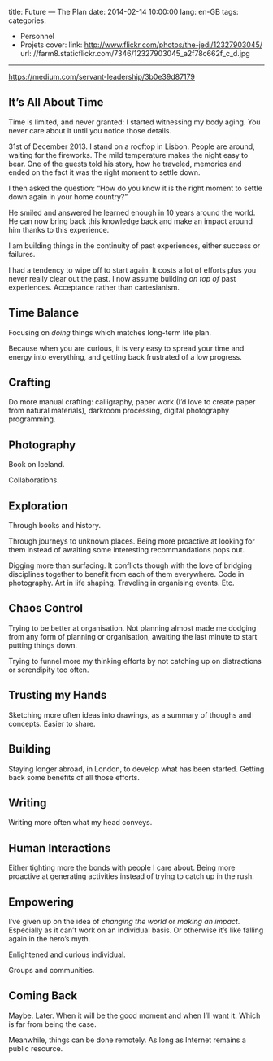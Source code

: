title: Future — The Plan
date: 2014-02-14 10:00:00
lang: en-GB
tags:
categories:
- Personnel
- Projets
cover:
  link: http://www.flickr.com/photos/the-jedi/12327903045/
  url: //farm8.staticflickr.com/7346/12327903045_a2f78c662f_c_d.jpg

---

https://medium.com/servant-leadership/3b0e39d87179

## It’s All About Time

Time is limited, and never granted: I started witnessing my body aging. You never care about it until you notice those details.

31st of December 2013. I stand on a rooftop in Lisbon. People are around, waiting for the fireworks. The mild temperature makes the night easy to bear. One of the guests told his story, how he traveled, memories and ended on the fact it was the right moment to settle down.
 
I then asked the question: “How do you know it is the right moment to settle down again in your home country?”

He smiled and answered he learned enough in 10 years around the world. He can now bring back this knowledge back and make an impact around him thanks to this experience.

<!--more-->

I am building things in the continuity of past experiences, either success or failures.

I had a tendency to wipe off to start again. It costs a lot of efforts plus you never really clear out the past. I now assume building *on top of* past experiences. Acceptance rather than cartesianism.

## Time Balance

Focusing on *doing* things which matches long-term life plan.

Because when you are curious, it is very easy to spread your time and energy into everything, and getting back frustrated of a low progress.

## Crafting

Do more manual crafting: calligraphy, paper work (I’d love to create paper from natural materials), darkroom processing, digital photography programming.

## Photography

Book on Iceland.

Collaborations.



## Exploration

Through books and history.

Through journeys to unknown places. Being more proactive at looking for them instead of awaiting some interesting recommandations pops out.

Digging more than surfacing. It conflicts though with the love of bridging disciplines together to benefit from each of them everywhere. Code in photography. Art in life shaping. Traveling in organising events. Etc.

## Chaos Control

Trying to be better at organisation. Not planning almost made me dodging from any form of planning or organisation, awaiting the last minute to start putting things down.

Trying to funnel more my thinking efforts by not catching up on distractions or serendipity too often.

## Trusting my Hands

Sketching more often ideas into drawings, as a summary of thoughs and concepts. Easier to share.

## Building

Staying longer abroad, in London, to develop what has been started. Getting back some benefits of all those efforts.

## Writing

Writing more often what my head conveys.

## Human Interactions

Either tighting more the bonds with people I care about. Being more proactive at generating activities instead of trying to catch up in the rush.

## Empowering

I’ve given up on the idea of *changing the world* or *making an impact*. Especially as it can’t work on an individual basis. Or otherwise it’s like falling again in the hero’s myth.

Enlightened and curious individual.

Groups and communities.

## Coming Back

Maybe. Later. When it will be the good moment and when I’ll want it. Which is far from being the case.

Meanwhile, things can be done remotely. As long as Internet remains a public resource.

